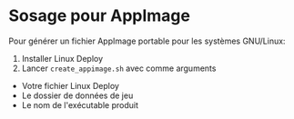 # Sosage pour AppImage

Pour générer un fichier AppImage portable pour les systèmes GNU/Linux:

1. Installer Linux Deploy
2. Lancer `create_appimage.sh` avec comme arguments
  - Votre fichier Linux Deploy
  - Le dossier de données de jeu
  - Le nom de l'exécutable produit
  
